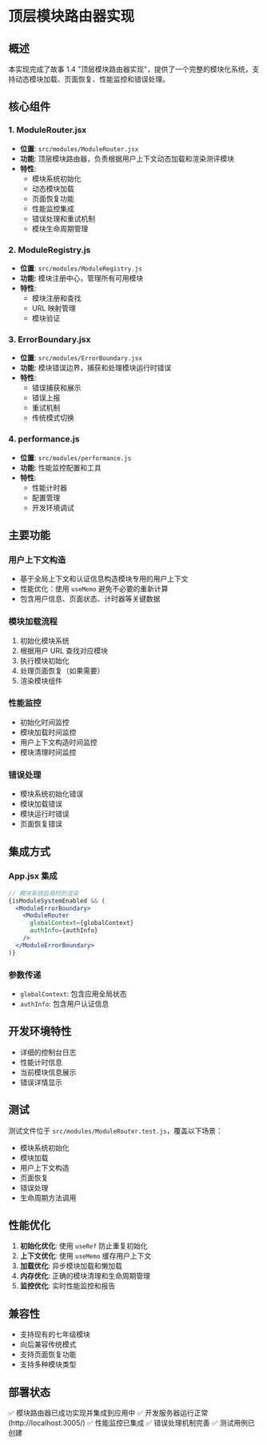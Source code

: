 # 顶层模块路由器实现

## 概述

本实现完成了故事 1.4 "顶层模块路由器实现"，提供了一个完整的模块化系统，支持动态模块加载、页面恢复、性能监控和错误处理。

## 核心组件

### 1. ModuleRouter.jsx
- **位置**: `src/modules/ModuleRouter.jsx`
- **功能**: 顶层模块路由器，负责根据用户上下文动态加载和渲染测评模块
- **特性**:
  - 模块系统初始化
  - 动态模块加载
  - 页面恢复功能
  - 性能监控集成
  - 错误处理和重试机制
  - 模块生命周期管理

### 2. ModuleRegistry.js
- **位置**: `src/modules/ModuleRegistry.js`
- **功能**: 模块注册中心，管理所有可用模块
- **特性**:
  - 模块注册和查找
  - URL 映射管理
  - 模块验证

### 3. ErrorBoundary.jsx
- **位置**: `src/modules/ErrorBoundary.jsx`
- **功能**: 模块错误边界，捕获和处理模块运行时错误
- **特性**:
  - 错误捕获和展示
  - 错误上报
  - 重试机制
  - 传统模式切换

### 4. performance.js
- **位置**: `src/modules/performance.js`
- **功能**: 性能监控配置和工具
- **特性**:
  - 性能计时器
  - 配置管理
  - 开发环境调试

## 主要功能

### 用户上下文构造
- 基于全局上下文和认证信息构造模块专用的用户上下文
- 性能优化：使用 `useMemo` 避免不必要的重新计算
- 包含用户信息、页面状态、计时器等关键数据

### 模块加载流程
1. 初始化模块系统
2. 根据用户 URL 查找对应模块
3. 执行模块初始化
4. 处理页面恢复（如果需要）
5. 渲染模块组件

### 性能监控
- 初始化时间监控
- 模块加载时间监控
- 用户上下文构造时间监控
- 模块清理时间监控

### 错误处理
- 模块系统初始化错误
- 模块加载错误
- 模块运行时错误
- 页面恢复错误

## 集成方式

### App.jsx 集成
```jsx
// 模块系统启用时的渲染
{isModuleSystemEnabled && (
  <ModuleErrorBoundary>
    <ModuleRouter 
      globalContext={globalContext}
      authInfo={authInfo}
    />
  </ModuleErrorBoundary>
)}
```

### 参数传递
- `globalContext`: 包含应用全局状态
- `authInfo`: 包含用户认证信息

## 开发环境特性

- 详细的控制台日志
- 性能计时信息
- 当前模块信息展示
- 错误详情显示

## 测试

测试文件位于 `src/modules/ModuleRouter.test.js`，覆盖以下场景：
- 模块系统初始化
- 模块加载
- 用户上下文构造
- 页面恢复
- 错误处理
- 生命周期方法调用

## 性能优化

1. **初始化优化**: 使用 `useRef` 防止重复初始化
2. **上下文优化**: 使用 `useMemo` 缓存用户上下文
3. **加载优化**: 异步模块加载和懒加载
4. **内存优化**: 正确的模块清理和生命周期管理
5. **监控优化**: 实时性能监控和报告

## 兼容性

- 支持现有的七年级模块
- 向后兼容传统模式
- 支持页面恢复功能
- 支持多种模块类型

## 部署状态

✅ 模块路由器已成功实现并集成到应用中
✅ 开发服务器运行正常 (http://localhost:3005/)
✅ 性能监控已集成
✅ 错误处理机制完善
✅ 测试用例已创建